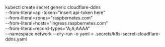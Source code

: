 
kubectl create secret generic cloudflare-ddns \
  --from-literal=api-token="insert api-token here" \
  --from-literal=zones="raspbernetes.com" \
  --from-literal=hosts="ingress.raspbernetes.com" \
  --from-literal=record-types="A;A;AAAA" \
  --namespace network --dry-run -o yaml > .secrets/k8s-secret-cloudflare-ddns.yaml
